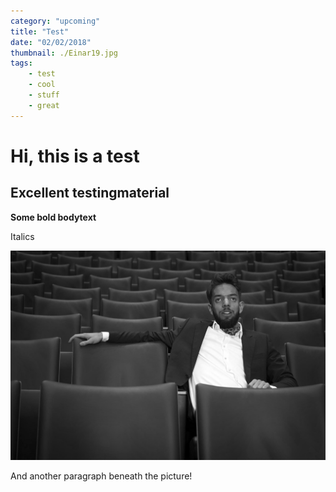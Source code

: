 ```yaml
---
category: "upcoming"
title: "Test"
date: "02/02/2018"
thumbnail: ./Einar19.jpg
tags:
    - test
    - cool
    - stuff
    - great
---
```

# Hi, this is a test

## Excellent testingmaterial

**Some bold bodytext**

Italics

![](/src/images/Einar11.jpg)

And another paragraph beneath the picture!
